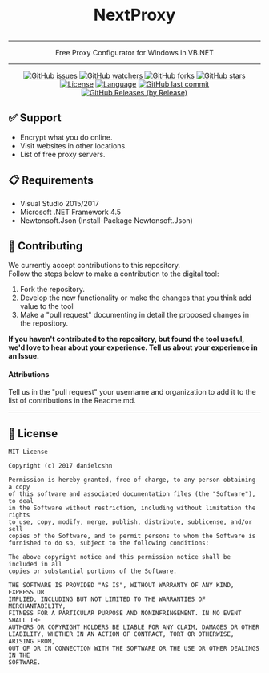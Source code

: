 <div align="center">
  <h3 style="font-size: xx-large;"> NextProxy </h3>
  <hr>
  <p>Free Proxy Configurator for Windows in VB.NET</p>
  <hr>
</div>

<div align="center">

[![GitHub issues](https://img.shields.io/bitbucket/issues/danielcshn/nextproxy?style=for-the-badge)](https://github.com/danielcshn/nextproxy/issues)
[![GitHub watchers](https://img.shields.io/github/watchers/danielcshn/nextproxy?style=for-the-badge)](https://github.com/danielcshn/nextproxy/watchers)
[![GitHub forks](https://img.shields.io/github/forks/danielcshn/nextproxy?style=for-the-badge)](https://github.com/danielcshn/nextproxy/fork)
[![GitHub stars](https://img.shields.io/github/stars/danielcshn/nextproxy?style=for-the-badge)](https://github.com/danielcshn/nextproxy/stargazers)
[![License](https://img.shields.io/github/license/danielcshn/nextproxy?style=for-the-badge)](https://github.com/danielcshn/nextproxy/blob/master/LICENSE)
[![Language](https://img.shields.io/github/languages/top/danielcshn/nextproxy?style=for-the-badge)](https://github.com/danielcshn/nextproxy/search?l=visual-basic-.net)
[![GitHub last commit](https://img.shields.io/github/last-commit/danielcshn/nextproxy?style=for-the-badge)](https://github.com/danielcshn/nextproxy/commits/master)
[![GitHub Releases (by Release)](https://img.shields.io/github/downloads/danielcshn/nextproxy/1.0.0.7/total?style=for-the-badge)](https://github.com/danielcshn/nextproxy/releases/tag/1.0.0.7)

</div>

## ✅ Support

- Encrypt what you do online.
- Visit websites in other locations.
- List of free proxy servers.

## 📋 Requirements

* Visual Studio 2015/2017
* Microsoft .NET Framework 4.5
* Newtonsoft.Json (Install-Package Newtonsoft.Json)

## 🤝 Contributing

We currently accept contributions to this repository.<br>Follow the steps below to make a contribution to the digital tool:

1. Fork the repository.
2. Develop the new functionality or make the changes that you think add value to the tool
3. Make a "pull request" documenting in detail the proposed changes in the repository.

**If you haven't contributed to the repository, but found the tool useful, we'd love to hear about your experience. Tell us about your experience in an Issue.**

#### Attributions
Tell us in the "pull request" your username and organization to add it to the list of contributions in the Readme.md.

---

## 📝 License

```
MIT License

Copyright (c) 2017 danielcshn

Permission is hereby granted, free of charge, to any person obtaining a copy
of this software and associated documentation files (the "Software"), to deal
in the Software without restriction, including without limitation the rights
to use, copy, modify, merge, publish, distribute, sublicense, and/or sell
copies of the Software, and to permit persons to whom the Software is
furnished to do so, subject to the following conditions:

The above copyright notice and this permission notice shall be included in all
copies or substantial portions of the Software.

THE SOFTWARE IS PROVIDED "AS IS", WITHOUT WARRANTY OF ANY KIND, EXPRESS OR
IMPLIED, INCLUDING BUT NOT LIMITED TO THE WARRANTIES OF MERCHANTABILITY,
FITNESS FOR A PARTICULAR PURPOSE AND NONINFRINGEMENT. IN NO EVENT SHALL THE
AUTHORS OR COPYRIGHT HOLDERS BE LIABLE FOR ANY CLAIM, DAMAGES OR OTHER
LIABILITY, WHETHER IN AN ACTION OF CONTRACT, TORT OR OTHERWISE, ARISING FROM,
OUT OF OR IN CONNECTION WITH THE SOFTWARE OR THE USE OR OTHER DEALINGS IN THE
SOFTWARE.
```

